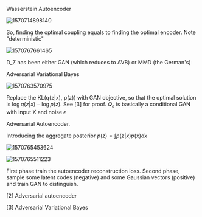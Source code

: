 Wasserstein Autoencoder 

![1570714898140](/home/khiem/.config/Typora/typora-user-images/1570714898140.png)

So, finding the optimal coupling equals to finding the optimal encoder. Note "deterministic"

![1570767661465](/home/khiem/.config/Typora/typora-user-images/1570767661465.png)

D_Z has been either GAN (which reduces to AVB) or MMD (the German's)



Adversarial Variational Bayes

![1570763570975](/home/khiem/.config/Typora/typora-user-images/1570763570975.png)

Replace the KL(q(z|x), p(z)) with GAN objective, so that the optimal solution is $\log q(z|x) - \log p(z)$. See [3] for proof. $Q_e$ is basically a conditional GAN with input X and noise $\epsilon$



Adversarial Autoencoder.

Introducing the aggregate posterior $p(z) = \int p(z|x)p(x) dx$

![1570765453624](/home/khiem/.config/Typora/typora-user-images/1570765453624.png)

![1570765511223](/home/khiem/.config/Typora/typora-user-images/1570765511223.png)

First phase train the autoencoder reconstruction loss. Second phase, sample some latent codes (negative) and some Gaussian vectors (positive) and train GAN to distinguish.

[2] Adversarial autoencoder

[3] Adversarial Variational Bayes

